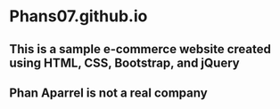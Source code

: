 # Phans07.github.io

## This is a sample e-commerce website created using HTML, CSS, Bootstrap, and jQuery
## Phan Aparrel is not a real company
